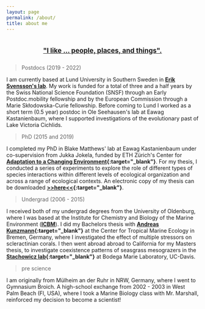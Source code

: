 ```yaml
---
layout: page
permalink: /about/
title: about me
---
```


<div style="padding-bottom:12px; padding-top:24px; text-align: center; font-weight: bold; font-size:125%">
<a href="https://youtu.be/G-mc6OhqQiI?t=14" target="_blank">
"I like ... people, places, and things".</a></div>

> Postdocs (2019 - 2022)

I am currently based at Lund University in Southern Sweden in **[Erik Svensson's lab](https://portal.research.lu.se/en/organisations/evolution-and-ecology-of-phenotypes-in-nature)**. My work is funded for a total of three and a half years by the Swiss National Science Foundation (SNSF) through an Early Postdoc.mobility fellowship and by the European Commission through a Marie Skłodowska-Curie fellowship. Before coming to Lund I worked as a short term (0.5 year) postdoc in Ole Seehausen's lab at Eawag Kastanienbaum, where I supported investigations of the evolutionary past of Lake Victoria Cichlids.

> PhD (2015 and 2019)

I completed my PhD in Blake Matthews' lab at Eawag Kastanienbaum under co-supervision from Jukka Jokela, funded by ETH Zürich's Center for **[Adaptation to a Changing Environment](https://adaptation.ethz.ch/){:target="_blank"}**. For my thesis, I conducted a series of experiments to explore the role of different types of species interactions within different levels of ecological organization and across a range of ecological contexts. An electronic copy of my thesis can be downloaded **[>>here<<](https://www.dora.lib4ri.ch/eawag/islandora/object/eawag%3A19819){:target="_blank"}**. 

> Undergrad (2006 - 2015)

I received both of my undergrad degrees from the University of Oldenburg, where I was based at the Institute for Chemistry and Biology of the Marine Environment (**[ICBM](https://uol.de/icbm)**). I did my Bachelors thesis with **[Andreas Kunzmann](https://www.leibniz-zmt.de/de/tropenforschung/organisation/wissenschaftliche-abteilungen-struktur/oekologie/ag-experimentelle-aquakultur.html){:target="_blank"}** at the Center for Tropical Marine Ecology in Bremen, Germany, where I investigated the effect of multiple stressors on scleractinian corals. I then went abroad abroad to California for my Masters thesis, to investigate coexistence patterns of seasgrass mesograzers in the **[Stachowicz lab](https://stachlab.wordpress.com/){:target="_blank"}** at Bodega Marie Laboratory, UC-Davis. 

> pre science

I am originally from Mülheim an der Ruhr in NRW, Germany, where I went to Gymnasium Broich. A high-school exchange from 2002 - 2003 in West Palm Beach (Fl, USA), where I took a Marine Biology class with Mr. Marshall, reinforced my decision to become a scientist!